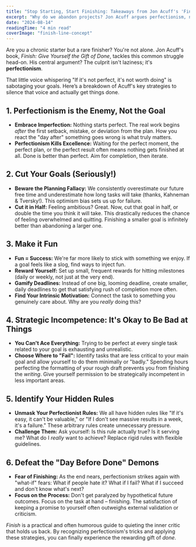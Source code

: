 ```yaml
---
title: "Stop Starting, Start Finishing: Takeaways from Jon Acuff's 'Finish'"
excerpt: "Why do we abandon projects? Jon Acuff argues perfectionism, not laziness, is the enemy. Learn how to finally cross the finish line."
date: "2024-08-14"
readingTime: "4 min read"
coverImage: "finish-line-concept"
---
```


Are you a chronic starter but a rare finisher? You're not alone. Jon Acuff's book, *Finish: Give Yourself the Gift of Done*, tackles this common struggle head-on. His central argument? The culprit isn't laziness; it's **perfectionism**.

That little voice whispering "If it's not perfect, it's not worth doing" is sabotaging your goals. Here’s a breakdown of Acuff's key strategies to silence that voice and actually get things done.

## 1. Perfectionism is the Enemy, Not the Goal

*   **Embrace Imperfection:** Nothing starts perfect. The real work begins *after* the first setback, mistake, or deviation from the plan. How you react the "day after" something goes wrong is what truly matters.
*   **Perfectionism Kills Excellence:** Waiting for the perfect moment, the perfect plan, or the perfect result often means nothing gets finished at all. Done is better than perfect. Aim for completion, then iterate.

## 2. Cut Your Goals (Seriously!)

*   **Beware the Planning Fallacy:** We consistently overestimate our future free time and underestimate how long tasks will take (thanks, Kahneman & Tversky!). This optimism bias sets us up for failure.
*   **Cut it in Half:** Feeling ambitious? Great. Now, cut that goal in half, or double the time you think it will take. This drastically reduces the chance of feeling overwhelmed and quitting. Finishing a smaller goal is infinitely better than abandoning a larger one.

## 3. Make it Fun

*   **Fun = Success:** We're far more likely to stick with something we enjoy. If a goal feels like a slog, find ways to inject fun.
*   **Reward Yourself:** Set up small, frequent rewards for hitting milestones (daily or weekly, not just at the very end).
*   **Gamify Deadlines:** Instead of one big, looming deadline, create smaller, daily deadlines to get that satisfying rush of completion more often.
*   **Find Your Intrinsic Motivation:** Connect the task to something you genuinely care about. Why are you *really* doing this?

## 4. Strategic Incompetence: It's Okay to Be Bad at Things

*   **You Can't Ace Everything:** Trying to be perfect at every single task related to your goal is exhausting and unrealistic.
*   **Choose Where to "Fail":** Identify tasks that are less critical to your main goal and allow yourself to do them minimally or "badly." Spending hours perfecting the formatting of your rough draft prevents you from finishing the *writing*. Give yourself permission to be strategically incompetent in less important areas.

## 5. Identify Your Hidden Rules

*   **Unmask Your Perfectionist Rules:** We all have hidden rules like "If it's easy, it can't be valuable," or "If I don't see massive results in a week, it's a failure." These arbitrary rules create unnecessary pressure.
*   **Challenge Them:** Ask yourself: Is this rule actually true? Is it serving me? What do I *really* want to achieve? Replace rigid rules with flexible guidelines.

## 6. Defeat the "Day Before Done" Demons

*   **Fear of Finishing:** As the end nears, perfectionism strikes again with "what-if" fears: What if people hate it? What if I fail? What if I succeed and don't know what's next?
*   **Focus on the Process:** Don't get paralyzed by hypothetical future outcomes. Focus on the task at hand – finishing. The satisfaction of keeping a promise to yourself often outweighs external validation or criticism.

*Finish* is a practical and often humorous guide to quieting the inner critic that holds us back. By recognizing perfectionism's tricks and applying these strategies, you can finally experience the rewarding gift of *done*.
